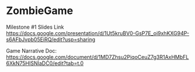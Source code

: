 # ZombieGame
 
Milestone #1 Slides Link
https://docs.google.com/presentation/d/1Ut5kruBV0-GsP7E_oi9xhKXG94P-s6AFbJvpb05EiRQ/edit?usp=sharing 

Game Narrative Doc:
https://docs.google.com/document/d/1MD7Zhsu2PiqoCeuZ7g3R1AxHMbFL6XkN75HISNIaDC0/edit?tab=t.0 
